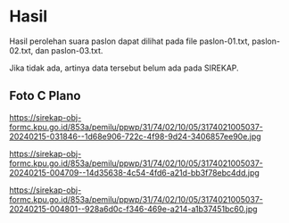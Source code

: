 # Hasil

Hasil perolehan suara paslon dapat dilihat pada file paslon-01.txt, paslon-02.txt, dan paslon-03.txt.

Jika tidak ada, artinya data tersebut belum ada pada SIREKAP.

## Foto C Plano

https://sirekap-obj-formc.kpu.go.id/853a/pemilu/ppwp/31/74/02/10/05/3174021005037-20240215-031846--1d68e906-722c-4f98-9d24-3406857ee90e.jpg

https://sirekap-obj-formc.kpu.go.id/853a/pemilu/ppwp/31/74/02/10/05/3174021005037-20240215-004709--14d35638-4c54-4fd6-a21d-bb3f78ebc4dd.jpg

https://sirekap-obj-formc.kpu.go.id/853a/pemilu/ppwp/31/74/02/10/05/3174021005037-20240215-004801--928a6d0c-f346-469e-a214-a1b37451bc60.jpg
